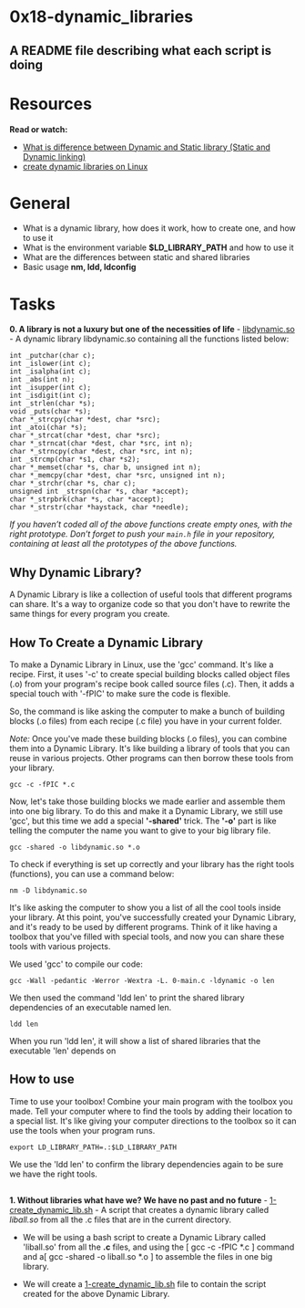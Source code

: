 # 0x18-dynamic_libraries

## A README file describing what each script is doing

# Resources
__Read or watch:__

 * [What is difference between Dynamic and Static library (Static and Dynamic linking)](https://www.youtube.com/watch?v=eW5he5uFBNM)
 * [create dynamic libraries on Linux](https://www.google.com/#q=linux+create+dynamic+library)

# General
  * What is a dynamic library, how does it work, how to create one, and how to use it
  * What is the environment variable **$LD_LIBRARY_PATH** and how to use it
  * What are the differences between static and shared libraries
  * Basic usage **nm, ldd, ldconfig**

# Tasks

__0. A library is not a luxury but one of the necessities of life__ - [libdynamic.so](./libdynamic.so) - A dynamic library libdynamic.so containing all the functions listed below:
```
int _putchar(char c);
int _islower(int c);
int _isalpha(int c);
int _abs(int n);
int _isupper(int c);
int _isdigit(int c);
int _strlen(char *s);
void _puts(char *s);
char *_strcpy(char *dest, char *src);
int _atoi(char *s);
char *_strcat(char *dest, char *src);
char *_strncat(char *dest, char *src, int n);
char *_strncpy(char *dest, char *src, int n);
int _strcmp(char *s1, char *s2);
char *_memset(char *s, char b, unsigned int n);
char *_memcpy(char *dest, char *src, unsigned int n);
char *_strchr(char *s, char c);
unsigned int _strspn(char *s, char *accept);
char *_strpbrk(char *s, char *accept);
char *_strstr(char *haystack, char *needle);
```
_If you haven’t coded all of the above functions create empty ones, with the right prototype.
Don’t forget to push your ```main.h``` file in your repository, containing at least all the prototypes of the above functions._

## Why Dynamic Library?
A Dynamic Library is like a collection of useful tools that different programs can share. It's a way to organize code so that you don't have to rewrite the same things for every program you create.

## How To Create a Dynamic Library
To make a Dynamic Library in Linux, use the 'gcc' command. It's like a recipe. First, it uses '-c' to create special building blocks called object files (.o) from your program's recipe book called source files (.c). Then, it adds a special touch with '-fPIC' to make sure the code is flexible.

So, the command is like asking the computer to make a bunch of building blocks (.o files) from each recipe (.c file) you have in your current folder.

*Note:* Once you've made these building blocks (.o files), you can combine them into a Dynamic Library. It's like building a library of tools that you can reuse in various projects. Other programs can then borrow these tools from your library.

```
gcc -c -fPIC *.c
```
Now, let's take those building blocks we made earlier and assemble them into one big library. To do this and make it a Dynamic Library, we still use 'gcc', but this time we add a special **'-shared'** trick. The **'-o'** part is like telling the computer the name you want to give to your big library file.

```
gcc -shared -o libdynamic.so *.o
```
To check if everything is set up correctly and your library has the right tools (functions), you can use a command below:

```
nm -D libdynamic.so
```

It's like asking the computer to show you a list of all the cool tools inside your library.
At this point, you've successfully created your Dynamic Library, and it's ready to be used by different programs. Think of it like having a toolbox that you've filled with special tools, and now you can share these tools with various projects.

We used 'gcc' to compile our code:
```
gcc -Wall -pedantic -Werror -Wextra -L. 0-main.c -ldynamic -o len
```
We then used the command 'ldd len' to print the shared library dependencies of an executable named len.
```
ldd len
```
When you run 'ldd len', it will show a list of shared libraries that the executable 'len' depends on

## How to use
Time to use your toolbox! Combine your main program with the toolbox you made. Tell your computer where to find the tools by adding their location to a special list. It's like giving your computer directions to the toolbox so it can use the tools when your program runs.
```
export LD_LIBRARY_PATH=.:$LD_LIBRARY_PATH
```
 We use the 'ldd len' to confirm the library dependencies again to be sure we have the right tools.

##
__1. Without libraries what have we? We have no past and no future__ - [1-create_dynamic_lib.sh](./1-create_dynamic_lib.sh) - A script that creates a dynamic library called *liball.so* from all the .c files that are in the current directory.

* We will be using a bash script to create a Dynamic Library called 'liball.so' from all the **.c** files, and using the [ gcc -c -fPIC *.c ] command and a[ gcc -shared -o liball.so *.o ] to assemble the files in one big library.

* We will create a  [1-create_dynamic_lib.sh](./1-create_dynamic_lib.sh) file to contain the script created for the above Dynamic Library.
